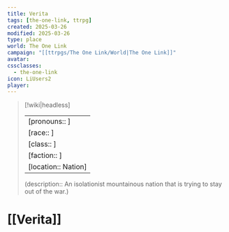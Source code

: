 ```yaml
---
title: Verita
tags: [the-one-link, ttrpg]
created: 2025-03-26
modified: 2025-03-26
type: place
world: The One Link
campaign: "[[ttrpgs/The One Link/World|The One Link]]"
avatar: 
cssclasses:
  - the-one-link
icon: LiUsers2
player: 
---
```


> [!wiki|headless]
>
> |               |
> | ------------- |
> | [pronouns:: ] |
> | [race:: ] |
> | [class:: ] |
> | [faction:: ] |
> | [location:: Nation] |
>
> (description:: An isolationist mountainous nation that is trying to stay out of the war.)

# [[Verita]]
